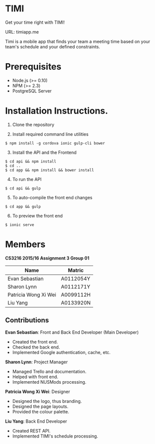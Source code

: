 # TIMI
Get your time right with TIMI!

URL: timiapp.me

Timi is a mobile app that finds your team a meeting time based on your
team's schedule and your defined constraints.

# Prerequisites

* Node.js (>= 0.10)
* NPM (>= 2.3)
* PostgreSQL Server

# Installation Instructions.

1. Clone the repository

2. Install required command line utilities
```
$ npm install -g cordova ionic gulp-cli bower
```
3. Install the API and the Frontend
```
$ cd api && npm install
$ cd ..
$ cd app && npm install && bower install
```
4. To run the API
```
$ cd api && gulp
```
5. To auto-compile the front end changes
```
$ cd app && gulp
```
6. To preview the front end
```
$ ionic serve
```

# Members
**CS3216 2015/16 Assignment 3 Group 01**

| Name | Matric
|------|-------
| Evan Sebastian | A0112054Y
| Sharon Lynn | A0112171Y
| Patricia Wong Xi Wei | A0099112H
| Liu Yang | A0133920N

## Contributions

**Evan Sebastian**: Front and Back End Developer (Main Developer)

- Created the front end.
- Checked the back end.
- Implemented Google authentication, cache, etc.

**Sharon Lynn**: Project Manager

- Managed Trello and documentation.
- Helped with front end.
- Implemented NUSMods processing.

**Patricia Wong Xi Wei**: Designer

- Designed the logo, thus branding.
- Designed the page layouts.
- Provided the colour palette.

**Liu Yang**: Back End Developer

- Created REST API.
- Implemented TIMI's schedule processing.
